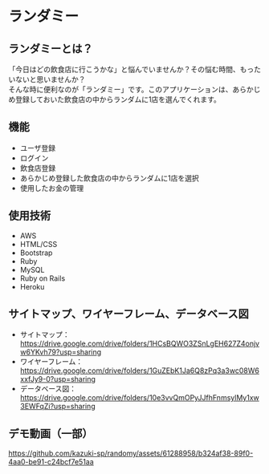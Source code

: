 # ランダミー
## ランダミーとは？
「今日はどの飲食店に行こうかな」と悩んでいませんか？その悩む時間、もったいないと思いませんか？  
そんな時に便利なのが「ランダミー」です。このアプリケーションは、あらかじめ登録しておいた飲食店の中からランダムに1店を選んでくれます。

## 機能
* ユーザ登録
* ログイン
* 飲食店登録
* あらかじめ登録した飲食店の中からランダムに1店を選択
* 使用したお金の管理

## 使用技術
* AWS
* HTML/CSS
* Bootstrap
* Ruby
* MySQL
* Ruby on Rails
* Heroku

## サイトマップ、ワイヤーフレーム、データベース図
* サイトマップ：https://drive.google.com/drive/folders/1HCsBQWO3ZSnLgEH627Z4onjvw6YKvh79?usp=sharing
* ワイヤーフレーム：https://drive.google.com/drive/folders/1GuZEbK1Ja6Q8zPq3a3wc08W6xxfJy9-0?usp=sharing
* データベース図：https://drive.google.com/drive/folders/10e3vvQmOPyJJfhFnmsylMy1xw3EWFqZi?usp=sharing

## デモ動画（一部）
https://github.com/kazuki-sp/randomy/assets/61288958/b324af38-89f0-4aa0-be91-c24bcf7e51aa

